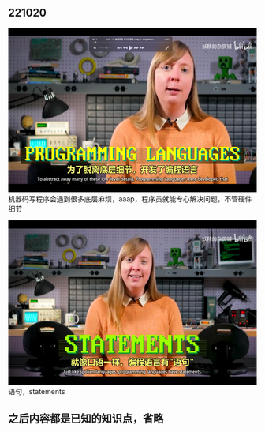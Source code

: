 ## 221020

<img src='./img/2022-10-20-10-03-43.png' height=333px></img>  
机器码写程序会遇到很多底层麻烦，aaap，程序员就能专心解决问题，不管硬件细节

<img src='./img/2022-10-20-10-06-10.png' height=333px></img>  
语句，statements

## 之后内容都是已知的知识点，省略


